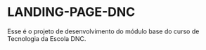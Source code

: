 # LANDING-PAGE-DNC

Esse é o projeto de desenvolvimento do módulo base do curso de Tecnologia da Escola DNC.
